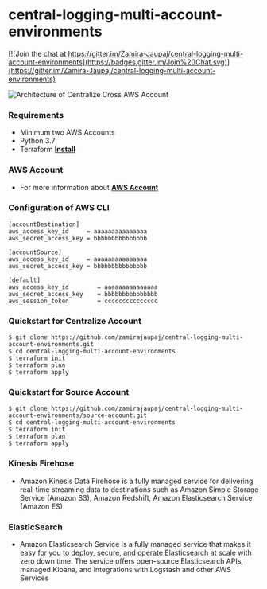 # central-logging-multi-account-environments

[![Join the chat at https://gitter.im/Zamira-Jaupaj/central-logging-multi-account-environments](https://badges.gitter.im/Join%20Chat.svg)](https://gitter.im/Zamira-Jaupaj/central-logging-multi-account-environments)


![Architecture of Centralize Cross AWS Account](https://raw.githubusercontent.com/zamirajaupaj/central-logging-multi-account-environments/master/architecture/architecture.png)

### Requirements  
* Minimum two AWS Accounts
* Python 3.7
* Terraform 
**[Install](https://learn.hashicorp.com/terraform/getting-started/install.html)**

### AWS Account 
* For more information about 
**[AWS Account](https://aws.amazon.com/account/)**

### Configuration of AWS CLI

```
[accountDestination]
aws_access_key_id     = aaaaaaaaaaaaaaa
aws_secret_access_key = bbbbbbbbbbbbbbb

[accountSource]
aws_access_key_id     = aaaaaaaaaaaaaaa
aws_secret_access_key = bbbbbbbbbbbbbbb

[default]
aws_access_key_id        = aaaaaaaaaaaaaaa
aws_secret_access_key    = bbbbbbbbbbbbbbb
aws_session_token        = ccccccccccccccc

```
### Quickstart for Centralize Account

```
$ git clone https://github.com/zamirajaupaj/central-logging-multi-account-environments.git
$ cd central-logging-multi-account-environments
$ terraform init
$ terraform plan
$ terraform apply 

```

### Quickstart for Source Account

```
$ git clone https://github.com/zamirajaupaj/central-logging-multi-account-environments/source-account.git
$ cd central-logging-multi-account-environments
$ terraform init
$ terraform plan
$ terraform apply 

```
### Kinesis Firehose
- Amazon Kinesis Data Firehose is a fully managed service for delivering real-time streaming data to destinations such as Amazon Simple Storage Service (Amazon S3), Amazon Redshift, Amazon Elasticsearch Service (Amazon ES)
### ElasticSearch 
- Amazon Elasticsearch Service is a fully managed service that makes it easy for you to deploy, secure, and operate Elasticsearch at scale with zero down time. The service offers open-source Elasticsearch APIs, managed Kibana, and integrations with Logstash and other AWS Services

